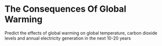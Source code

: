 # The Consequences Of Global Warming
Predict the effects of global warming on global temperature, carbon dioxide levels and annual electricity generation in the next 10-20 years
